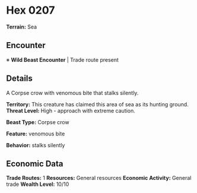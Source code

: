 # Hex 0207

**Terrain:** Sea

## Encounter
※ **Wild Beast Encounter** | Trade route present

## Details
A Corpse crow with venomous bite that stalks silently.

**Territory:** This creature has claimed this area of sea as its hunting ground.
**Threat Level:** High - approach with extreme caution.

**Beast Type:** Corpse crow

**Feature:** venomous bite

**Behavior:** stalks silently

## Economic Data
**Trade Routes:** 1
**Resources:** General resources
**Economic Activity:** General trade
**Wealth Level:** 10/10

